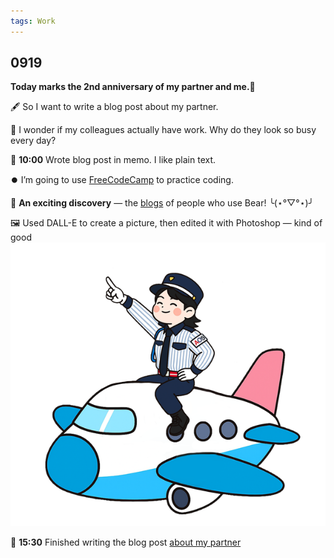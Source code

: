 ```yaml
---
tags: Work
---
```


## 0919 

**Today marks the 2nd anniversary of my partner and me.🎉**

🖋️ So I want to write a blog post about my partner.

💭 I wonder if my colleagues actually have work. Why do they look so busy every day?

📝 **10:00** Wrote blog post in memo. I like plain text.

⏺️ I’m going to use [FreeCodeCamp](https://www.freecodecamp.org/chinese/learn) to practice coding.

🤩 **An exciting discovery** — the [blogs](https://bearblog.dev/discover/) of people who use Bear! ╰(⋆°▽°⋆)╯

🖼️ Used DALL-E to create a picture, then edited it with Photoshop — kind of good  
![girlonsky](/images/girl-on-sky.png)

🌼 **15:30** Finished writing the blog post [about my partner](https://sakae1222.github.io/2025/09/19/thinking.html)

